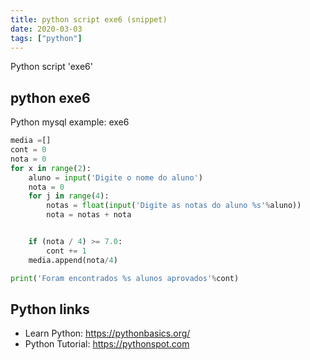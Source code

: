 ```yaml
---
title: python script exe6 (snippet)
date: 2020-03-03
tags: ["python"]
---
```

Python script 'exe6'


## python exe6

Python mysql example: exe6

```python
media =[]
cont = 0
nota = 0
for x in range(2):
    aluno = input('Digite o nome do aluno')
    nota = 0
    for j in range(4):
        notas = float(input('Digite as notas do aluno %s'%aluno))
        nota = notas + nota


    if (nota / 4) >= 7.0:
        cont += 1
    media.append(nota/4)

print('Foram encontrados %s alunos aprovados'%cont)

```

## Python links

- Learn Python: https://pythonbasics.org/
- Python Tutorial: https://pythonspot.com
